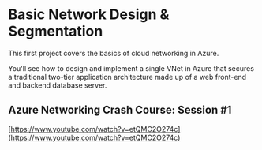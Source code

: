 # Basic Network Design & Segmentation

This first project covers the basics of cloud networking in Azure.

You'll see how to design and implement a single VNet in Azure that secures a traditional two-tier application architecture made up of a web front-end and backend database server.

## Azure Networking Crash Course: Session #1
[https://www.youtube.com/watch?v=etQMC2O274c](https://www.youtube.com/watch?v=etQMC2O274c)